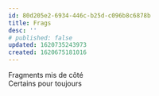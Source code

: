 ```yaml
---
id: 80d205e2-6934-446c-b25d-c096b8c6878b
title: Frags
desc: ''
# published: false
updated: 1620735243973
created: 1620675181016
---
```

Fragments mis de côté   
Certains pour toujours
